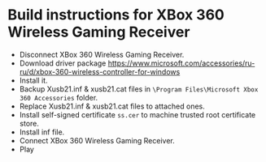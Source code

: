 # Build instructions for XBox 360 Wireless Gaming Receiver 
- Disconnect XBox 360 Wireless Gaming Receiver.
- Download driver package https://www.microsoft.com/accessories/ru-ru/d/xbox-360-wireless-controller-for-windows
- Install it.
- Backup Xusb21.inf & xusb21.cat files in `\Program Files\Microsoft Xbox 360 Accessories` folder.
- Replace Xusb21.inf & xusb21.cat files to attached ones.
- Install self-signed certificate `ss.cer` to machine trusted root certificate store.
- Install inf file.
- Connect XBox 360 Wireless Gaming Receiver.
- Play
